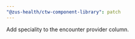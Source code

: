 ```yaml
---
"@zus-health/ctw-component-library": patch
---
```


Add speciality to the encounter provider column.
